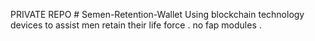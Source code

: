 PRIVATE REPO # Semen-Retention-Wallet
Using blockchain technology devices to assist men retain their life force . no fap modules .

